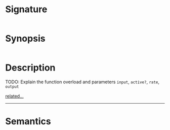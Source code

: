 # Signature
```vikid-signature
```

# Synopsis
```vikid-synopsis
```

# Description
TODO: Explain the function overload and parameters `input`, `active?`, `rate`, `output`

[related...](rate)

----
# Semantics